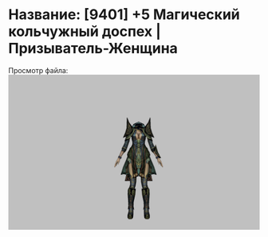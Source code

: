 # Название: [9401] +5 Магический кольчужный доспех | Призыватель-Женщина

Просмотр файла:
![p090005.png](p090005.png)